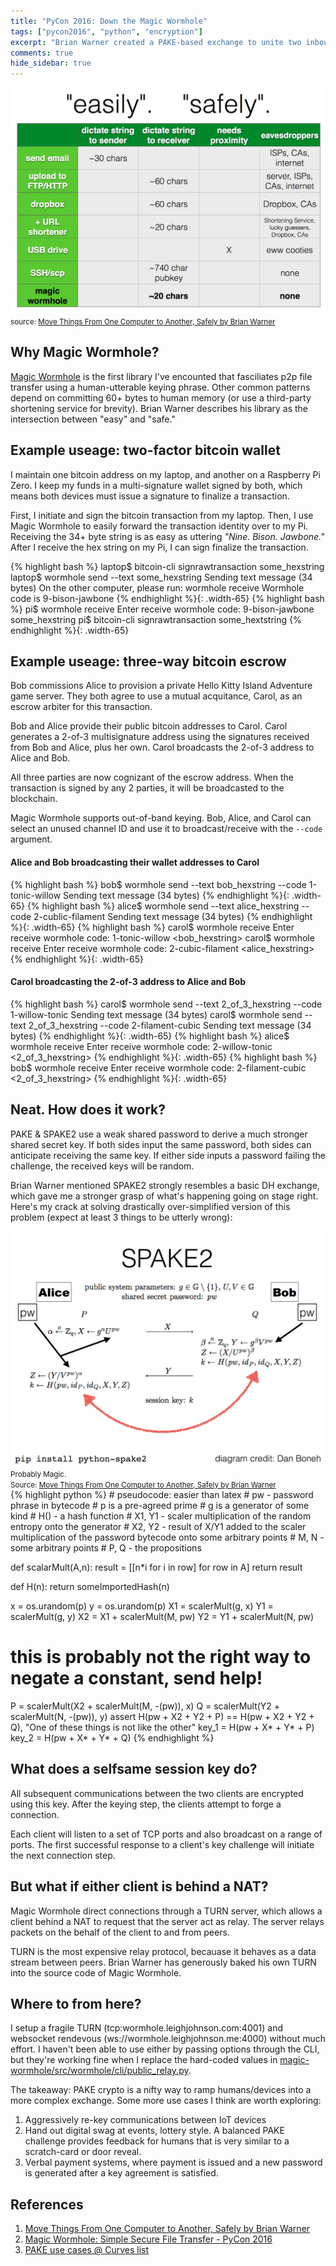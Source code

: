 ```yaml
---
title: "PyCon 2016: Down the Magic Wormhole"
tags: ["pycon2016", "python", "encryption"]
excerpt: "Brian Warner created a PAKE-based exchange to unite two inbound TCP connections, and initiate an adhoc data transfer between them."
comments: true
hide_sidebar: true
---
```


<script src='https://cdn.mathjax.org/mathjax/latest/MathJax.js?config=TeX-AMS-MML_HTMLorMML'></script>

<div class="col-sm-4 pull-right">
<img class="img-responsive" src="/assets/magic-wormhole/easy-vs-safe.png" alt="source: Move Things From One Computer to Another, Safely by Brian Warner"/>
<footer><small>source: <a href="http://www.lothar.com/~warner/MagicWormhole-PyCon2016.pdf">Move Things From One Computer to Another, Safely by Brian Warner</a></small></footer>
</div>

## Why Magic Wormhole?
[Magic Wormhole](https://github.com/warner/magic-wormhole/) is the first library I've encounted that fasciliates p2p file transfer using a human-utterable keying phrase. Other common patterns depend on committing 60+ bytes to human memory (or use a third-party shortening service for brevity). Brian Warner describes his library as the intersection between "easy" and "safe."


## Example useage: two-factor bitcoin wallet
I maintain one bitcoin address on my laptop, and another on a Raspberry Pi Zero. I keep my funds in a multi-signature wallet signed by both, which means both devices must issue a signature to finalize a transaction.

First, I initiate and sign the bitcoin transaction from my laptop. Then, I use Magic Wormhole to easily forward the transaction identity over to my Pi. Receiving the 34+ byte string is as easy as uttering <i>"Nine. Bison. Jawbone."</i> After I receive the hex string on my Pi, I can sign finalize the transaction.

{% highlight bash %}
laptop$ bitcoin-cli signrawtransaction  some_hexstring <params>
laptop$ wormhole send --text some_hexstring
Sending text message (34 bytes)
On the other computer, please run: wormhole receive
Wormhole code is 9-bison-jawbone
{% endhighlight %}{: .width-65}
{% highlight bash %}
pi$ wormhole receive
Enter receive wormhole code: 9-bison-jawbone
some_hexstring
pi$ bitcoin-cli signrawtransaction some_hextstring <params>
{% endhighlight %}{: .width-65}


## Example useage: three-way bitcoin escrow

Bob commissions Alice to provision a private Hello Kitty Island Adventure game server. They both agree to use a mutual acquitance, Carol, as an escrow arbiter for this transaction.

Bob and Alice provide their public bitcoin addresses to Carol. Carol generates a 2-of-3 multisignature address using the signatures received from Bob and Alice, plus her own. Carol broadcasts the 2-of-3 address to Alice and Bob.

All three parties are now cognizant of the escrow address. When the transaction is signed by any 2 parties, it will be broadcasted to the blockchain.

Magic Wormhole supports out-of-band keying. Bob, Alice, and Carol can select an unused channel ID and use it to broadcast/receive with the `--code` argument.

#### Alice and Bob broadcasting their wallet addresses to Carol
{% highlight bash %}
bob$ wormhole send --text bob_hexstring --code 1-tonic-willow
Sending text message (34 bytes)
{% endhighlight %}{: .width-65}
{% highlight bash %}
alice$ wormhole send --text alice_hexstring --code 2-cublic-filament
Sending text message (34 bytes)
{% endhighlight %}{: .width-65}
{% highlight bash %}
carol$ wormhole receive
Enter receive wormhole code: 1-tonic-willow
<bob_hexstring>
carol$ wormhole receive
Enter receive wormhole code: 2-cubic-filament
<alice_hexstring>
{% endhighlight %}{: .width-65}

#### Carol broadcasting the 2-of-3 address to Alice and Bob
{% highlight bash %}
carol$ wormhole send --text 2_of_3_hexstring --code 1-willow-tonic
Sending text message (34 bytes)
carol$ wormhole send --text 2_of_3_hexstring --code 2-filament-cubic
Sending text message (34 bytes)
{% endhighlight %}{: .width-65}
{% highlight bash %}
alice$ wormhole receive
Enter receive wormhole code: 2-willow-tonic
<2_of_3_hexstring>
{% endhighlight %}{: .width-65}
{% highlight bash %}
bob$ wormhole receive
Enter receive wormhole code: 2-filament-cubic
<2_of_3_hexstring>
{% endhighlight %}{: .width-65}


## Neat. How does it work?

PAKE & SPAKE2 use a weak shared password to derive a much stronger shared secret key. If both sides input the same password, both sides can anticipate receiving the same key. If either side inputs a password failing the challenge, the received keys will be random.

Brian Warner mentioned SPAKE2 strongly resembles a basic DH exchange, which gave me a stronger grasp of what's happening going on stage right. Here's my crack at solving drastically over-simplified version of this problem (expect at least 3 things to be utterly wrong):

<div class="col-sm-5 pull-right">
<img class="img-responsive" src="/assets/magic-wormhole/spake2.png" alt="source: Move Things From One Computer to Another, Safely by Brian Warner"/>
<footer><small>Probably Magic. <br>Source: <a href="http://www.lothar.com/~warner/MagicWormhole-PyCon2016.pdf">Move Things From One Computer to Another, Safely by Brian Warner</a></small></footer>
</div>
{% highlight python %}
# pseudocode: easier than latex
# pw - password phrase in bytecode
# p is a pre-agreed prime
# g is a generator of some kind
# H() - a hash function
# X1, Y1 - scaler multiplication of the random entropy onto the generator
# X2, Y2 - result of X/Y1 added to the scaler multiplication of the password bytecode onto some arbitrary points
# M, N - some arbitrary points
# P, Q - the propositions

def scalarMult(A,n):
    result = [[n*i for i in row] for row in A]
    return result

def H(n):
    return someImportedHash(n)

x = os.urandom(p)
y = os.urandom(p)
X1 = scalerMult(g, x)
Y1 = scalerMult(g, y)
X2 = X1 + scalerMult(M, pw)
Y2 = Y1 + scalerMult(N, pw)
# this is probably not the right way to negate a constant, send help!
P = scalerMult(X2 + scalerMult(M, -(pw)), x)
Q = scalerMult(Y2 + scalerMult(N, -(pw)), y)
assert H(pw + X2 + Y2 + P) == H(pw + X2 + Y2 + Q), "One of these things is not like the other"
key_1 = H(pw + X* + Y* + P)
key_2 = H(pw + X* + Y* + Q)
{% endhighlight %}

## What does a selfsame session key do?

All subsequent communications between the two clients are encrypted using this key. After the keying step, the clients attempt to forge a connection.

Each client will listen to a set of TCP ports and also broadcast on a range of ports. The first successful response to a client's key challenge will initiate the next connection step.

## But what if either client is behind a NAT?

Magic Wormhole direct connections through a TURN server, which allows a client behind a NAT to request that the server act as relay.  The server relays packets on the behalf of the client to and from peers.

TURN is the most expensive relay protocol, becauase it behaves as a data stream between peers. Brian Warner has generously baked his own TURN into the source code of Magic Wormhole.

## Where to from here?

I setup a fragile TURN (tcp:wormhole.leighjohnson.com:4001) and websocket rendevous (ws://wormhole.leighjohnson.me:4000) without much effort. I haven't been able to use either by passing options through the CLI, but they're working fine when I replace the hard-coded values in [magic-wormhole/src/wormhole/cli/public_relay.py](https://github.com/warner/magic-wormhole/blob/master/src/wormhole/cli/public_relay.py).

The takeaway: PAKE crypto is a nifty way to ramp humans/devices into a more complex exchange. Some more use cases I think are worth exploring:

1. Aggressively re-key communications between IoT devices
2. Hand out digital swag at events, lottery style. A balanced PAKE challenge provides feedback for humans that is very similar to a scratch-card or door reveal.
3. Verbal payment systems, where payment is issued and a new password is generated after a key agreement is satisfied.

## References

1. [Move Things From One Computer to Another, Safely by Brian Warner](http://www.lothar.com/~warner/MagicWormhole-PyCon2016.pdf)
2. [Magic Wormhole: Simple Secure File Transfer - PyCon 2016](https://www.youtube.com/watch?v=dgnikoiau68)
3. [PAKE use cases @ Curves list](https://moderncrypto.org/mail-archive/curves/2015/000408.html)


